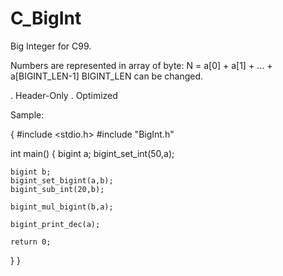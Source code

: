 # C_BigInt
Big Integer for C99.

Numbers are represented in array of byte:
N = a[0] + a[1] + ... + a[BIGINT_LEN-1]
BIGINT_LEN can be changed.

. Header-Only
. Optimized

Sample:

{
#include <stdio.h>
#include "BigInt.h"

int main()
{
    bigint a;
    bigint_set_int(50,a);

    bigint b;
    bigint_set_bigint(a,b);
    bigint_sub_int(20,b);

    bigint_mul_bigint(b,a);

    bigint_print_dec(a);

    return 0;
}
}

